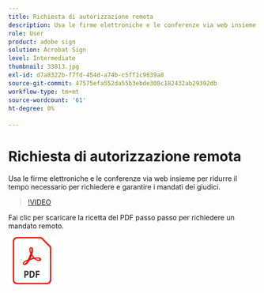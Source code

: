 ```yaml
---
title: Richiesta di autorizzazione remota
description: Usa le firme elettroniche e le conferenze via web insieme per ridurre il tempo necessario per richiedere e garantire i mandati dei giudici
role: User
product: adobe sign
solution: Acrobat Sign
level: Intermediate
thumbnail: 33813.jpg
exl-id: d7a8322b-f7fd-454d-a74b-c5ff1c9839a8
source-git-commit: 47575efa552da55b3ebde308c182432ab29392db
workflow-type: tm+mt
source-wordcount: '61'
ht-degree: 0%

---
```


# Richiesta di autorizzazione remota

Usa le firme elettroniche e le conferenze via web insieme per ridurre il tempo necessario per richiedere e garantire i mandati dei giudici.

>[!VIDEO](https://video.tv.adobe.com/v/33813?hidetitle=true)

Fai clic per scaricare la ricetta del PDF passo passo per richiedere un mandato remoto.

[![Download PDF Recipe](../assets/acrobat_PDF_96.png)](../assets/UseCaseRecipe-EN-Remote-Warrant-Request.pdf)
